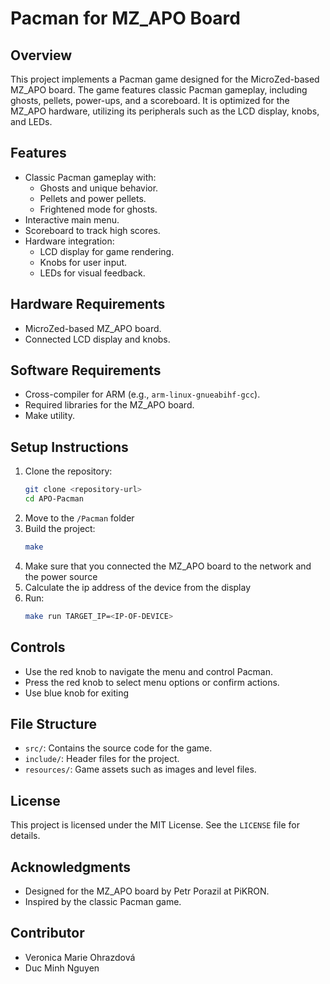 # Pacman for MZ_APO Board

## Overview
This project implements a Pacman game designed for the MicroZed-based MZ_APO board. The game features classic Pacman gameplay, including ghosts, pellets, power-ups, and a scoreboard. It is optimized for the MZ_APO hardware, utilizing its peripherals such as the LCD display, knobs, and LEDs.

## Features
- Classic Pacman gameplay with:
  - Ghosts and unique behavior.
  - Pellets and power pellets.
  - Frightened mode for ghosts.
- Interactive main menu.
- Scoreboard to track high scores.
- Hardware integration:
  - LCD display for game rendering.
  - Knobs for user input.
  - LEDs for visual feedback.

## Hardware Requirements
- MicroZed-based MZ_APO board.
- Connected LCD display and knobs.

## Software Requirements
- Cross-compiler for ARM (e.g., `arm-linux-gnueabihf-gcc`).
- Required libraries for the MZ_APO board.
- Make utility.

## Setup Instructions
1. Clone the repository:
   ```bash
   git clone <repository-url>
   cd APO-Pacman
   ```
2. Move to the `/Pacman` folder
3. Build the project:
   ```bash
   make
   ```
4. Make sure that you connected the MZ_APO board to the network and the power source
5. Calculate the ip address of the device from the display
6. Run:
    ```bash
    make run TARGET_IP=<IP-OF-DEVICE>
    ```

## Controls
- Use the red knob to navigate the menu and control Pacman.
- Press the red knob to select menu options or confirm actions.
- Use blue knob for exiting

## File Structure
- `src/`: Contains the source code for the game.
- `include/`: Header files for the project.
- `resources/`: Game assets such as images and level files.

## License
This project is licensed under the MIT License. See the `LICENSE` file for details.

## Acknowledgments
- Designed for the MZ_APO board by Petr Porazil at PiKRON.
- Inspired by the classic Pacman game.

## Contributor
- Veronica Marie Ohrazdová
- Duc Minh Nguyen